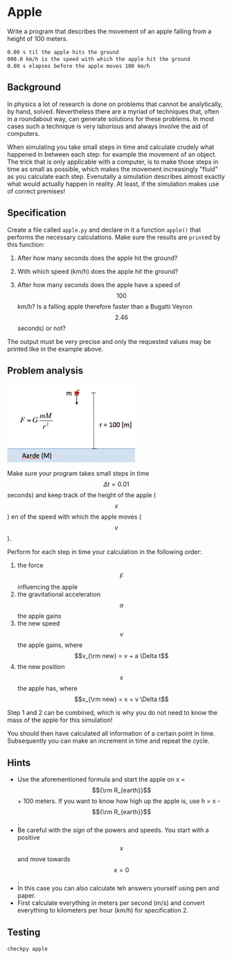 # Apple

Write a program that describes the movement of an apple falling from a height of 100 meters.

    0.00 s til the apple hits the ground
    000.0 km/h is the speed with which the apple hit the ground
    0.00 s elapses before the apple moves 100 km/h


## Background

In physics a lot of research is done on problems that cannot be analytically, by hand, solved. Nevertheless there are a myriad of techniques that, often in a roundabout way, can generate solutions for these problems. In most cases such a technique is very laborious and always involve the aid of computers.

When simulating you take small steps in time and calculate crudely what happened in between each step: for example the movement of an object. The trick that is only applicable with a computer, is to make those steps in time as small as possible, which makes the movement increasingly "fluid" as you calculate each step. Evenutally a simulation describes almost exactly what would actually happen in reality. At least, if the simulation makes use of correct premises!



## Specification

Create a file called `apple.py` and declare in it a function `apple()` that performs the necessary calculations. Make sure the results are `print`ed by this function:

1. After how many seconds does the apple hit the ground?

2. With which speed (km/h) does the apple hit the ground?

3. After how many seconds does the apple have a speed of $$100$$ km/h? Is a falling apple therefore faster than a Bugatti Veyron $$2.46$$ seconds) or not?

The output must be very precise and only the requested values may be printed like in the example above.


## Problem analysis

![](GravityOverzicht.png)

Make sure your program takes small steps in time $$\Delta t=0.01$$ seconds) and keep track of the height of the apple ($$x$$) en of the speed with which the apple moves ($$v$$).

Perform for each step in time your calculation in the following order:

1. the force $$F$$ influencing the apple
2. the gravitational acceleration $$a$$ the apple gains
3. the new speed $$v$$ the apple gains, where $$v_{\rm new} = v + a \Delta t$$
4. the new position $$x$$ the apple has, where $$x_{\rm new} = x + v \Delta t$$

Step 1 and 2 can be combined, which is why you do not need to know the mass of the apple for this simulation!

You should then have calculated all information of a certain point in time. Subsequently you can make an increment in time and repeat the cycle.


## Hints

* Use the aforementioned formula and start the apple on x = $${\rm R_{earth}}$$ + 100 meters. If you want to know how high up the apple is, use h = x - $${\rm R_{earth}}$$.
* Be careful with the *sign* of the powers and speeds. You start with a positive $$x$$ and move towards $$x=0$$.
* In this case you can also calculate teh answers yourself using pen and paper.
* First calculate everything in meters per second (m/s) and convert everything to kilometers per hour (km/h) for specification 2.


## Testing

	checkpy apple
